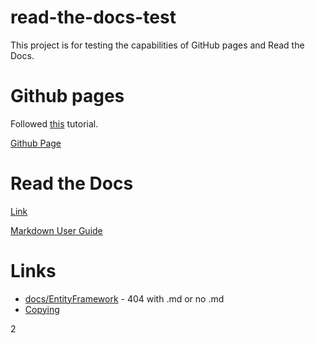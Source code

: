 # read-the-docs-test
This project is for testing the capabilities of GitHub pages and Read the Docs.

# Github pages
Followed [this](https://nicolas-van.github.io/easy-markdown-to-github-pages/) tutorial.

[Github Page](https://juicebyjustin.github.io/read-the-docs-test/)

# Read the Docs
[Link](https://test120393.readthedocs.io/en/latest/)

[Markdown User Guide](https://mkdocs.readthedocs.io/en/stable/user-guide/writing-your-docs/)

# Links
* [docs/EntityFramework](docs/EntityFramework.md) - 404 with .md or no .md
* [Copying](COPYING)

2
